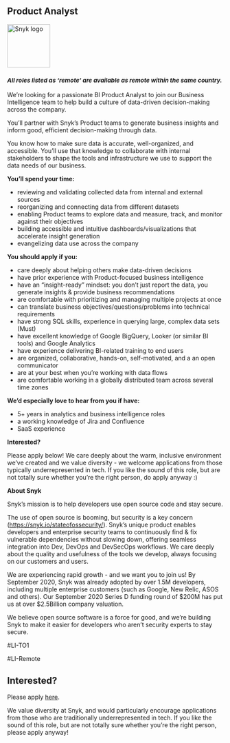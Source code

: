 Product Analyst
---

<img src="https://res.cloudinary.com/snyk/image/upload/v1537345894/press-kit/brand/logo-black.png" width="100" alt="Snyk logo" />

<h3><em><strong><sub>All roles listed as ‘remote’ are available as remote within the same country.</sub></strong></em></h3>
<p><span style="font-weight: 400;">We’re looking for a passionate BI Product Analyst to join our Business Intelligence team to help build a culture of data-driven decision-making across the company.</span></p>
<p><span style="font-weight: 400;">You’ll partner with Snyk’s Product teams to generate business insights and inform good, efficient decision-making through data.</span></p>
<p><span style="font-weight: 400;">You know how to make sure data is accurate, well-organized, and accessible. You’ll use that knowledge to collaborate with internal stakeholders to shape the tools and infrastructure we use to support the data needs of our business.&nbsp;</span></p>
<p><strong>You’ll spend your time:</strong></p>
<ul>
<li style="font-weight: 400;"><span style="font-weight: 400;">reviewing and validating collected data from internal and external sources</span></li>
<li style="font-weight: 400;"><span style="font-weight: 400;">reorganizing and connecting data from different datasets</span></li>
<li style="font-weight: 400;"><span style="font-weight: 400;">enabling Product teams to explore data and measure, track, and monitor against their objectives</span></li>
<li style="font-weight: 400;"><span style="font-weight: 400;">building accessible and intuitive dashboards/visualizations that accelerate insight generation</span></li>
<li style="font-weight: 400;"><span style="font-weight: 400;">evangelizing data use across the company</span></li>
</ul>
<p><strong>You should apply if you:</strong></p>
<ul>
<li style="font-weight: 400;"><span style="font-weight: 400;">care deeply about helping others make data-driven decisions</span></li>
<li style="font-weight: 400;"><span style="font-weight: 400;">have prior experience with Product-focused business intelligence</span></li>
<li style="font-weight: 400;"><span style="font-weight: 400;">have an “insight-ready” mindset: you don’t just report the data, you generate insights &amp; provide business recommendations&nbsp;&nbsp;</span></li>
<li style="font-weight: 400;"><span style="font-weight: 400;">are comfortable with prioritizing and managing multiple projects at once</span></li>
<li style="font-weight: 400;"><span style="font-weight: 400;">can translate business objectives/questions/problems into technical requirements</span></li>
<li style="font-weight: 400;"><span style="font-weight: 400;">have strong SQL skills, experience in querying large, complex data sets (Must)</span></li>
<li style="font-weight: 400;"><span style="font-weight: 400;">have excellent knowledge of Google BigQuery, Looker (or similar BI tools) and Google Analytics</span></li>
<li style="font-weight: 400;"><span style="font-weight: 400;">have experience delivering BI-related training to end users&nbsp;</span></li>
<li style="font-weight: 400;"><span style="font-weight: 400;">are organized, collaborative, hands-on, self-motivated, and a an open communicator</span></li>
<li style="font-weight: 400;"><span style="font-weight: 400;">are at your best when you’re working with data flows</span></li>
<li style="font-weight: 400;"><span style="font-weight: 400;">are comfortable working in a globally distributed team across several time zones</span></li>
</ul>
<p><strong>We’d especially love to hear from you if have:</strong></p>
<ul>
<li style="font-weight: 400;"><span style="font-weight: 400;">5+ years in analytics and business intelligence roles</span></li>
<li style="font-weight: 400;"><span style="font-weight: 400;">a working knowledge of Jira and Confluence</span></li>
<li style="font-weight: 400;"><span style="font-weight: 400;">SaaS experience</span></li>
</ul>
<p><strong>Interested?</strong></p>
<p><span style="font-weight: 400;">Please apply below! We care deeply about the warm, inclusive environment we’ve created and we value diversity - we welcome applications from those typically underrepresented in tech. If you like the sound of this role, but are not totally sure whether you’re the right person, do apply anyway :)</span></p>
<p><strong>About Snyk</strong></p>
<p>Snyk’s mission is to help developers use open source code and stay secure.</p>
<p>The use of open source is booming, but security is a key concern (<a href="https://snyk.io/stateofossecurity/">https://snyk.io/stateofossecurity/</a>). Snyk’s unique product enables developers and enterprise security teams to continuously find &amp; fix vulnerable dependencies without slowing down, offering seamless integration into Dev, DevOps and DevSecOps workflows. We care deeply about the quality and usefulness of the tools we develop, always focusing on our customers and users.</p>
<p>We are experiencing rapid growth - and we want you to join us! By September 2020, Snyk was already adopted by over 1.5M developers, including multiple enterprise customers (such as Google, New Relic, ASOS and others). Our September 2020 Series D funding round of $200M has put us at over $2.5Billion company valuation.</p>
<p>We believe open source software is a force for good, and we’re building Snyk to make it easier for developers who aren’t security experts to stay secure.</p>
<p><span style="font-weight: 400;">#LI-TO1</span></p>
<p><span style="font-weight: 400;">#LI-Remote</span></p>

Interested?
---

Please apply [here](https://boards.greenhouse.io/snyk/jobs/4032923002#app).

We value diversity at Snyk, and would particularly encourage applications from those who are traditionally underrepresented in tech.
If you like the sound of this role, but are not totally sure whether you’re the right person, please apply anyway!
